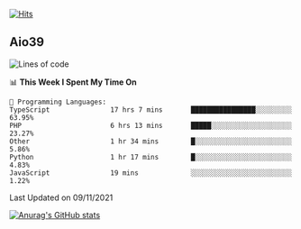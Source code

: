 [![Hits](https://hits.seeyoufarm.com/api/count/incr/badge.svg?url=https%3A%2F%2Fgithub.com%2Faio39&count_bg=%2339C5BB&title_bg=%23555555&icon=&icon_color=%23E7E7E7&title=hits&edge_flat=false)](https://hits.seeyoufarm.com)

## Aio39

<!--START_SECTION:waka-->
![Lines of code](https://img.shields.io/badge/From%20Hello%20World%20I%27ve%20Written-1.1%20million%20lines%20of%20code-blue)

📊 **This Week I Spent My Time On** 

```text
💬 Programming Languages: 
TypeScript               17 hrs 7 mins       ████████████████░░░░░░░░░   63.95% 
PHP                      6 hrs 13 mins       █████░░░░░░░░░░░░░░░░░░░░   23.27% 
Other                    1 hr 34 mins        █░░░░░░░░░░░░░░░░░░░░░░░░   5.86% 
Python                   1 hr 17 mins        █░░░░░░░░░░░░░░░░░░░░░░░░   4.83% 
JavaScript               19 mins             ░░░░░░░░░░░░░░░░░░░░░░░░░   1.22%

```


 Last Updated on 09/11/2021
<!--END_SECTION:waka-->
[![Anurag's GitHub stats](https://github-readme-stats.vercel.app/api?username=aio39)](https://github.com/anuraghazra/github-readme-stats)

<!--
**aio39/aio39** is a ✨ _special_ ✨ repository because its `README.md` (this file) appears on your GitHub profile.

Here are some ideas to get you started:

- 🔭 I’m currently working on ...
- 🌱 I’m currently learning ...
- 👯 I’m looking to collaborate on ...
- 🤔 I’m looking for help with ...
- 💬 Ask me about ...
- 📫 How to reach me: ...
- 😄 Pronouns: ...
- ⚡ Fun fact: ...
-->
